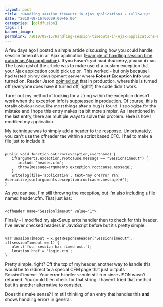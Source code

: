 ```yaml
---
layout: post
title: "Handling session timeouts in Ajax applications - Follow up"
date: "2010-09-16T00:09:00+06:00"
categories: [coldfusion]
tags: []
banner_image: 
permalink: /2010/09/15/Handling-session-timeouts-in-Ajax-applications-Follow-up
---
```


A few days ago I posted a simple article discussing how you could handle session timeouts in an Ajax application (<a href="http://www.raymondcamden.com/index.cfm/2010/9/8/Example-of-handling-session-time-outs-in-an-Ajax-application">Example of handling session time outs in an Ajax application</a>). If you haven't yet read that entry, please do so. The basic gist of the article was to make use of a custom exception that your Ajax application could pick up on. This worked - but only because I had tested on my development server where <b>Robust Exception Info</b> was turned on. Reader Jason <a href="http://www.coldfusionjedi.com/index.cfm/2010/9/8/Example-of-handling-session-time-outs-in-an-Ajax-application#c73CC9AE6-C699-4CBE-E42555C4B392E03C">pointed out</a> that in production, where this is turned off (everyone does have it turned off, right?) the code didn't work.

<p/>

Turns out my method of looking for a string within the exception doesn't work when the exception info is suppressed in production. Of course, this is totally obvious now, like most things after a bug is found. I apologize for the mistake and I hope this entry makes it a bit more simpler. As I mentioned in the last entry, there are multiple ways to solve this problem. Here is how I modified my application.

<p/>

My technique was to simply add a header to the response. Unfortunately, you can't use the cfheader tag within a script based CFC. I had to make a file just to include it:

<p/>

<code>
public void function onError(exception,eventname) {
   if(arguments.exception.rootcause.message == "SessionTimeout") {
      include "header.cfm";
      throw(message=arguments.exception.rootcause.message);
   }
   writelog(file='application', text='my onerror ran: #serializejson(arguments.exception.rootcause.message)#');
}
</code>

<p/>

As you can see, I'm still throwing the exception, but I'm also including a file named header.cfm. That just has:

<p/>

<code>
&lt;cfheader name="SessionTimeout" value="1"&gt;
</code>

<p/>

Finally - I modified my ajaxSetup error handler then to check for this header. I've never checked headers in JavaScript before but it's pretty simple:

<p/>

<code>
var sessionTimeout = x.getResponseHeader("SessionTimeout");
if(sessionTimeout == 1) {
   alert("Your session has timed out.");
   location.href = 'login.cfm';
}
</code>

<p/>

Pretty simple, right? Off the top of my header, another way to handle this would be to redirect to a special CFM page that just outputs SessionTimeout. Your error handler should still run since JSON wasn't returned. You could then check for that string. I haven't tried that method but it's another alternative to consider.

<p/>

Does this make sense? I'm still thinking of an entry that handles this <b>and</b> shows handling errors in general.